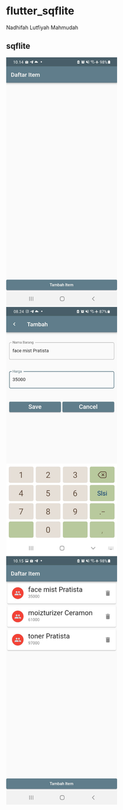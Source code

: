 # flutter_sqflite

Nadhifah Lutfiyah Mahmudah

## sqflite

<img src="img/1.jpeg" alt="ss" style="width:300px;"/>
<img src="img/2.jpeg" alt="ss" style="width:300px;"/>
<img src="img/3.jpeg" alt="ss" style="width:300px;"/>
